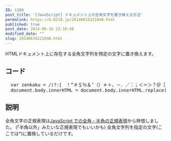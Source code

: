 ```yaml
---
ID: 1308
post_title: '[JavaScript] ドキュメント上の全角文字を置き換える方法'
permalink: https://b.0218.jp/20140616221048.html
published: true
post_date: 2014-06-16 22:10:48
modified_date: ""
slug: 20140616221048.html
---
```

HTMLドキュメント上に存在する全角文字列を特定の文字に置き換えます。
<!--more-->
<h2>コード</h2>
<pre class="prettyprint linenums lang-js">  var zenkaku = /(?:[　！”＃＄％＆’（）＊＋，－．／：；＜＝＞？＠［￥］＾＿‘｛｜｝￣])|(?:[、。・゛゜´｀¨ヽヾゝゞ〃仝々〆〇ー―‐＼～～∥…‥“〔〕〈〉《》「」『』【】±×÷≠≦≧∞∴♂♀°′″℃￠￡§☆★○●◎◇◇◆□■△▲▽▼※〒→←↑↓〓])|(?:[０-９])|(?:[Ａ-Ｚ])|(?:[ａ-ｚ])|(?:[ぁ-ん])|(?:[ァ-ヶ])|(?:[Α-Ωα-ω])|(?:[А-Яа-я])|(?:[\u2570-\u25ff])|(?:[\u3400-\u4dbf\u4e00-\u9fff\uf900-\ufaff])/g;
  document.body.innerHTML = document.body.innerHTML.replace(zenkaku, '*');</pre>

<h2>説明</h2>
全角文字の正規表現は<a href="https://gist.github.com/tricknotes/3888158">JavaScript での全角・半角の正規表現</a>から拝借しました。
(「半角以外」みたいな正規表現でもいいかも)
全角文字列を指定の文字(ここでは*)に置換しているだけです。